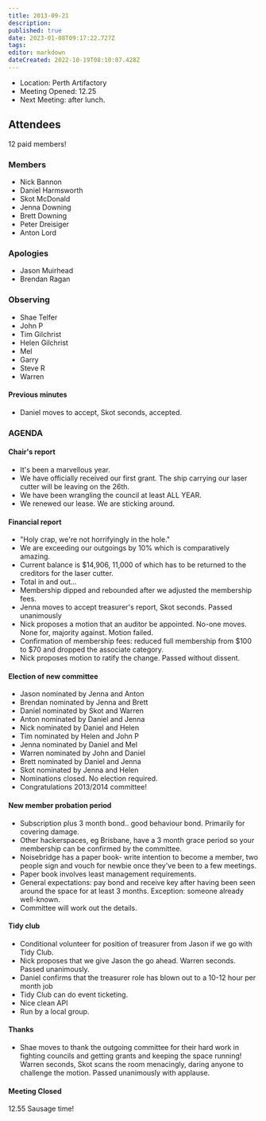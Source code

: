 ```yaml
---
title: 2013-09-21
description: 
published: true
date: 2023-01-08T09:17:22.727Z
tags: 
editor: markdown
dateCreated: 2022-10-19T08:10:07.428Z
---
```


- Location: Perth Artifactory
- Meeting Opened: 12.25
- Next Meeting: after lunch.

## Attendees

12 paid members!

### Members

- Nick Bannon
- Daniel Harmsworth
- Skot McDonald
- Jenna Downing
- Brett Downing
- Peter Dreisiger
- Anton Lord

### Apologies

- Jason Muirhead
- Brendan Ragan

### Observing

- Shae Telfer
- John P
- Tim Gilchrist
- Helen Gilchrist
- Mel
- Garry
- Steve R
- Warren

#### Previous minutes

- Daniel moves to accept, Skot seconds, accepted.

### AGENDA

#### Chair's report

- It's been a marvellous year.
- We have officially received our first grant. The ship carrying our laser cutter will be leaving on the 26th.
- We have been wrangling the council at least ALL YEAR.
- We renewed our lease. We are sticking around.

#### Financial report

- "Holy crap, we're not horrifyingly in the hole."
- We are exceeding our outgoings by 10% which is comparatively amazing.
- Current balance is \$14,906, 11,000 of which has to be returned to the creditors for the laser cutter.
- Total in and out...
- Membership dipped and rebounded after we adjusted the membership fees.
- Jenna moves to accept treasurer's report, Skot seconds. Passed unanimously
- Nick proposes a motion that an auditor be appointed. No-one moves. None for, majority against. Motion failed.
- Confirmation of membership fees: reduced full membership from \$100 to \$70 and dropped the associate category.
- Nick proposes motion to ratify the change. Passed without dissent.

#### Election of new committee

- Jason nominated by Jenna and Anton
- Brendan nominated by Jenna and Brett
- Daniel nominated by Skot and Warren
- Anton nominated by Daniel and Jenna
- Nick nominated by Daniel and Helen
- Tim nominated by Helen and John P
- Jenna nominated by Daniel and Mel
- Warren nominated by John and Daniel
- Brett nominated by Daniel and Jenna
- Skot nominated by Jenna and Helen
- Nominations closed. No election required.
- Congratulations 2013/2014 committee!

#### New member probation period

- Subscription plus 3 month bond.. good behaviour bond. Primarily for covering damage.
- Other hackerspaces, eg Brisbane, have a 3 month grace period so your membership can be confirmed by the committee.
- Noisebridge has a paper book- write intention to become a member, two people sign and vouch for newbie once they've been to a few meetings.
- Paper book involves least management requirements.
- General expectations: pay bond and receive key after having been seen around the space for at least 3 months. Exception: someone already well-known.
- Committee will work out the details.

#### Tidy club

- Conditional volunteer for position of treasurer from Jason if we go with Tidy Club.
- Nick proposes that we give Jason the go ahead. Warren seconds. Passed unanimously.
- Daniel confirms that the treasurer role has blown out to a 10-12 hour per month job
- Tidy Club can do event ticketing.
- Nice clean API
- Run by a local group.

#### Thanks

- Shae moves to thank the outgoing committee for their hard work in fighting councils and getting grants and keeping the space running! Warren seconds, Skot scans the room menacingly, daring anyone to challenge the motion. Passed unanimously with applause.

#### Meeting Closed

12.55 Sausage time!
